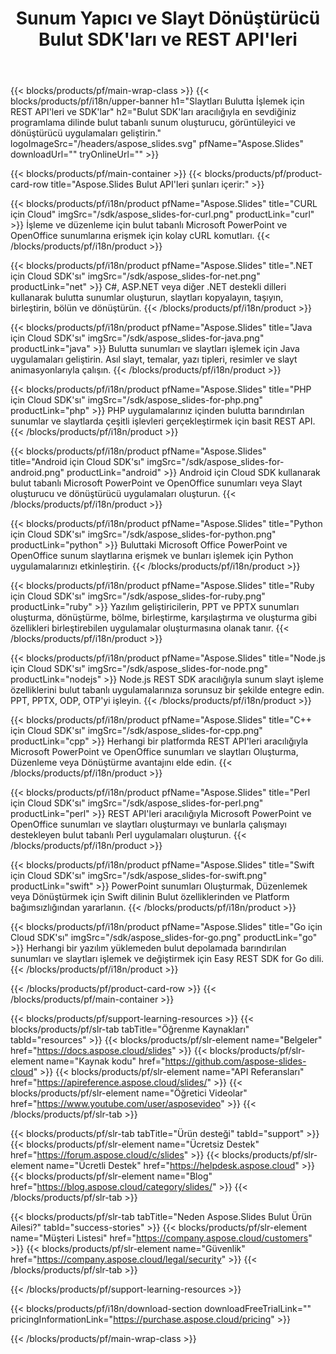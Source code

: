 ﻿---
title: Sunum Yapıcı ve Slayt Dönüştürücü Bulut SDK'ları ve REST API'leri
description: Bulut SDK'ları aracılığıyla en sevdiğiniz programlama dilinde bulut tabanlı sunum oluşturucu, görüntüleyici ve dönüştürücü uygulamaları geliştirin
weight: 10
family: slides
---

{{< blocks/products/pf/main-wrap-class >}}
{{< blocks/products/pf/i18n/upper-banner h1="Slaytları Bulutta İşlemek için REST API'leri ve SDK'lar" h2="Bulut SDK'ları aracılığıyla en sevdiğiniz programlama dilinde bulut tabanlı sunum oluşturucu, görüntüleyici ve dönüştürücü uygulamaları geliştirin." logoImageSrc="/headers/aspose_slides.svg" pfName="Aspose.Slides" downloadUrl="" tryOnlineUrl="" >}}

{{< blocks/products/pf/main-container >}}
{{< blocks/products/pf/product-card-row title="Aspose.Slides Bulut API'leri şunları içerir:" >}}

{{< blocks/products/pf/i18n/product pfName="Aspose.Slides" title="CURL için Cloud" imgSrc="/sdk/aspose_slides-for-curl.png" productLink="curl" >}}
İşleme ve düzenleme için bulut tabanlı Microsoft PowerPoint ve OpenOffice sunumlarına erişmek için kolay cURL komutları.
{{< /blocks/products/pf/i18n/product >}}

{{< blocks/products/pf/i18n/product pfName="Aspose.Slides" title=".NET için Cloud SDK'sı" imgSrc="/sdk/aspose_slides-for-net.png" productLink="net" >}}
C#, ASP.NET veya diğer .NET destekli dilleri kullanarak bulutta sunumlar oluşturun, slaytları kopyalayın, taşıyın, birleştirin, bölün ve dönüştürün.
{{< /blocks/products/pf/i18n/product >}}

{{< blocks/products/pf/i18n/product pfName="Aspose.Slides" title="Java için Cloud SDK'sı" imgSrc="/sdk/aspose_slides-for-java.png" productLink="java" >}}
Bulutta sunumları ve slaytları işlemek için Java uygulamaları geliştirin. Asıl slayt, temalar, yazı tipleri, resimler ve slayt animasyonlarıyla çalışın.
{{< /blocks/products/pf/i18n/product >}}

{{< blocks/products/pf/i18n/product pfName="Aspose.Slides" title="PHP için Cloud SDK'sı" imgSrc="/sdk/aspose_slides-for-php.png" productLink="php" >}}
PHP uygulamalarınız içinden bulutta barındırılan sunumlar ve slaytlarda çeşitli işlevleri gerçekleştirmek için basit REST API.
{{< /blocks/products/pf/i18n/product >}}

{{< blocks/products/pf/i18n/product pfName="Aspose.Slides" title="Android için Cloud SDK'sı" imgSrc="/sdk/aspose_slides-for-android.png" productLink="android" >}}
Android için Cloud SDK kullanarak bulut tabanlı Microsoft PowerPoint ve OpenOffice sunumları veya Slayt oluşturucu ve dönüştürücü uygulamaları oluşturun.
{{< /blocks/products/pf/i18n/product >}}

{{< blocks/products/pf/i18n/product pfName="Aspose.Slides" title="Python için Cloud SDK'sı" imgSrc="/sdk/aspose_slides-for-python.png" productLink="python" >}}
Buluttaki Microsoft Office PowerPoint ve OpenOffice sunum slaytlarına erişmek ve bunları işlemek için Python uygulamalarınızı etkinleştirin.
{{< /blocks/products/pf/i18n/product >}}

{{< blocks/products/pf/i18n/product pfName="Aspose.Slides" title="Ruby için Cloud SDK'sı" imgSrc="/sdk/aspose_slides-for-ruby.png" productLink="ruby" >}}
Yazılım geliştiricilerin, PPT ve PPTX sunumları oluşturma, dönüştürme, bölme, birleştirme, karşılaştırma ve oluşturma gibi özellikleri birleştirebilen uygulamalar oluşturmasına olanak tanır.
{{< /blocks/products/pf/i18n/product >}}

{{< blocks/products/pf/i18n/product pfName="Aspose.Slides" title="Node.js için Cloud SDK'sı" imgSrc="/sdk/aspose_slides-for-node.png" productLink="nodejs" >}}
Node.js REST SDK aracılığıyla sunum slayt işleme özelliklerini bulut tabanlı uygulamalarınıza sorunsuz bir şekilde entegre edin. PPT, PPTX, ODP, OTP'yi işleyin.
{{< /blocks/products/pf/i18n/product >}}

{{< blocks/products/pf/i18n/product pfName="Aspose.Slides" title="C++ için Cloud SDK'sı" imgSrc="/sdk/aspose_slides-for-cpp.png" productLink="cpp" >}}
Herhangi bir platformda REST API'leri aracılığıyla Microsoft PowerPoint ve OpenOffice sunumları ve slaytları Oluşturma, Düzenleme veya Dönüştürme avantajını elde edin.
{{< /blocks/products/pf/i18n/product >}}

{{< blocks/products/pf/i18n/product pfName="Aspose.Slides" title="Perl için Cloud SDK'sı" imgSrc="/sdk/aspose_slides-for-perl.png" productLink="perl" >}}
REST API'leri aracılığıyla Microsoft PowerPoint ve OpenOffice sunumları ve slaytları oluşturmayı ve bunlarla çalışmayı destekleyen bulut tabanlı Perl uygulamaları oluşturun.
{{< /blocks/products/pf/i18n/product >}}

{{< blocks/products/pf/i18n/product pfName="Aspose.Slides" title="Swift için Cloud SDK'sı" imgSrc="/sdk/aspose_slides-for-swift.png" productLink="swift" >}}
PowerPoint sunumları Oluşturmak, Düzenlemek veya Dönüştürmek için Swift dilinin Bulut özelliklerinden ve Platform bağımsızlığından yararlanın.
{{< /blocks/products/pf/i18n/product >}}

{{< blocks/products/pf/i18n/product pfName="Aspose.Slides" title="Go için Cloud SDK'sı" imgSrc="/sdk/aspose_slides-for-go.png" productLink="go" >}}
Herhangi bir yazılım yüklemeden bulut depolamada barındırılan sunumları ve slaytları işlemek ve değiştirmek için Easy REST SDK for Go dili.
{{< /blocks/products/pf/i18n/product >}}

{{< /blocks/products/pf/product-card-row >}}
{{< /blocks/products/pf/main-container >}}

{{< blocks/products/pf/support-learning-resources >}}
{{< blocks/products/pf/slr-tab tabTitle="Öğrenme Kaynakları" tabId="resources" >}}
{{< blocks/products/pf/slr-element name="Belgeler" href="https://docs.aspose.cloud/slides" >}}
{{< blocks/products/pf/slr-element name="Kaynak kodu" href="https://github.com/aspose-slides-cloud" >}}
{{< blocks/products/pf/slr-element name="API Referansları" href="https://apireference.aspose.cloud/slides/" >}}
{{< blocks/products/pf/slr-element name="Öğretici Videolar" href="https://www.youtube.com/user/asposevideo" >}}
{{< /blocks/products/pf/slr-tab >}}

{{< blocks/products/pf/slr-tab tabTitle="Ürün desteği" tabId="support" >}}
{{< blocks/products/pf/slr-element name="Ücretsiz Destek" href="https://forum.aspose.cloud/c/slides" >}}
{{< blocks/products/pf/slr-element name="Ücretli Destek" href="https://helpdesk.aspose.cloud" >}}
{{< blocks/products/pf/slr-element name="Blog" href="https://blog.aspose.cloud/category/slides/" >}}
{{< /blocks/products/pf/slr-tab >}}

{{< blocks/products/pf/slr-tab tabTitle="Neden Aspose.Slides Bulut Ürün Ailesi?" tabId="success-stories" >}}
{{< blocks/products/pf/slr-element name="Müşteri Listesi" href="https://company.aspose.cloud/customers" >}}
{{< blocks/products/pf/slr-element name="Güvenlik" href="https://company.aspose.cloud/legal/security" >}}
{{< /blocks/products/pf/slr-tab >}}

{{< /blocks/products/pf/support-learning-resources >}}

{{< blocks/products/pf/i18n/download-section downloadFreeTrialLink="" pricingInformationLink="https://purchase.aspose.cloud/pricing" >}}

{{< /blocks/products/pf/main-wrap-class >}}
